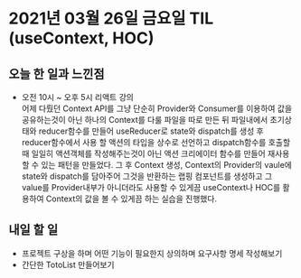 # 2021년 03월 26일 금요일 TIL (useContext, HOC)

## 오늘 한 일과 느낀점
- 오전 10시 ~ 오후 5시 리액트 강의  
어제 다뤘던 Context API를 그냥 단순히 Provider와 Consumer를 이용하여 값을 공유하는것이 아닌 하나의 Context를 다룰 파일을 따로 만든 뒤 파일내에서 초기상태와 reducer함수를 만들어 useReducer로 state와 dispatch를 생성 후 reducer함수에서 사용 할 액션의 타입을 상수로 선언하고 dispatch함수를 호출할때 일일히 액션객체를 작성해주는것이 아닌 액션 크리에이터 함수를 만들어 재사용할 수 있는 패턴을 만들었다. 그 후 Context 생성, Context의 Provider의 vaule에 state와 dispatch를 담아주어 그것을 반환하는 랩핑 컴포넌트를 생성하고 그 value를 Provider내부가 아니더라도 사용할 수 있게끔 useContext나 HOC를 활용하여 Context의 값을 볼 수 있게끔 하는 실습을 진행했다.

## 내일 할 일
- 프로젝트 구상을 하며 어떤 기능이 필요한지 상의하며 요구사항 명세 작성해보기
- 간단한 TotoList 만들어보기
